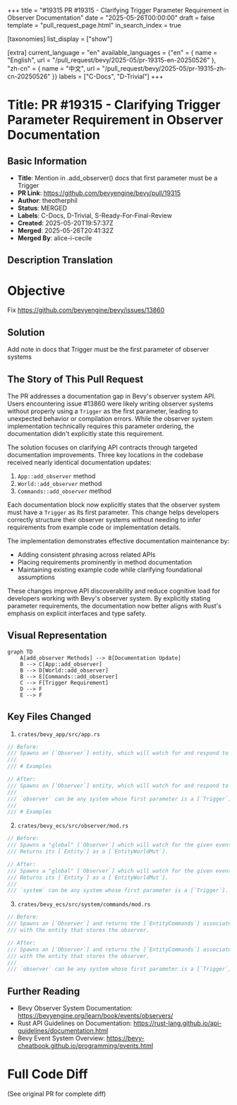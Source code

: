+++
title = "#19315 PR #19315 - Clarifying Trigger Parameter Requirement in Observer Documentation"
date = "2025-05-26T00:00:00"
draft = false
template = "pull_request_page.html"
in_search_index = true

[taxonomies]
list_display = ["show"]

[extra]
current_language = "en"
available_languages = {"en" = { name = "English", url = "/pull_request/bevy/2025-05/pr-19315-en-20250526" }, "zh-cn" = { name = "中文", url = "/pull_request/bevy/2025-05/pr-19315-zh-cn-20250526" }}
labels = ["C-Docs", "D-Trivial"]
+++

# Title: PR #19315 - Clarifying Trigger Parameter Requirement in Observer Documentation

## Basic Information
- **Title**: Mention in .add_observer() docs that first parameter must be a Trigger
- **PR Link**: https://github.com/bevyengine/bevy/pull/19315
- **Author**: theotherphil
- **Status**: MERGED
- **Labels**: C-Docs, D-Trivial, S-Ready-For-Final-Review
- **Created**: 2025-05-20T19:57:37Z
- **Merged**: 2025-05-26T20:41:32Z
- **Merged By**: alice-i-cecile

## Description Translation
# Objective

Fix https://github.com/bevyengine/bevy/issues/13860

## Solution

Add note in docs that Trigger must be the first parameter of observer systems

## The Story of This Pull Request

The PR addresses a documentation gap in Bevy's observer system API. Users encountering issue #13860 were likely writing observer systems without properly using a `Trigger` as the first parameter, leading to unexpected behavior or compilation errors. While the observer system implementation technically requires this parameter ordering, the documentation didn't explicitly state this requirement.

The solution focuses on clarifying API contracts through targeted documentation improvements. Three key locations in the codebase received nearly identical documentation updates:

1. `App::add_observer` method
2. `World::add_observer` method
3. `Commands::add_observer` method

Each documentation block now explicitly states that the observer system must have a `Trigger` as its first parameter. This change helps developers correctly structure their observer systems without needing to infer requirements from example code or implementation details.

The implementation demonstrates effective documentation maintenance by:
- Adding consistent phrasing across related APIs
- Placing requirements prominently in method documentation
- Maintaining existing example code while clarifying foundational assumptions

These changes improve API discoverability and reduce cognitive load for developers working with Bevy's observer system. By explicitly stating parameter requirements, the documentation now better aligns with Rust's emphasis on explicit interfaces and type safety.

## Visual Representation

```mermaid
graph TD
    A[add_observer Methods] --> B[Documentation Update]
    B --> C[App::add_observer]
    B --> D[World::add_observer]
    B --> E[Commands::add_observer]
    C --> F[Trigger Requirement]
    D --> F
    E --> F
```

## Key Files Changed

1. `crates/bevy_app/src/app.rs`
```rust
// Before:
/// Spawns an [`Observer`] entity, which will watch for and respond to the given event.
///
/// # Examples

// After:
/// Spawns an [`Observer`] entity, which will watch for and respond to the given event.
///
/// `observer` can be any system whose first parameter is a [`Trigger`].
///
/// # Examples
```

2. `crates/bevy_ecs/src/observer/mod.rs`
```rust
// Before:
/// Spawns a "global" [`Observer`] which will watch for the given event.
/// Returns its [`Entity`] as a [`EntityWorldMut`].

// After:
/// Spawns a "global" [`Observer`] which will watch for the given event.
/// Returns its [`Entity`] as a [`EntityWorldMut`].
///
/// `system` can be any system whose first parameter is a [`Trigger`].
```

3. `crates/bevy_ecs/src/system/commands/mod.rs`
```rust
// Before:
/// Spawns an [`Observer`] and returns the [`EntityCommands`] associated
/// with the entity that stores the observer.

// After:
/// Spawns an [`Observer`] and returns the [`EntityCommands`] associated
/// with the entity that stores the observer.
///
/// `observer` can be any system whose first parameter is a [`Trigger`].
```

## Further Reading
- Bevy Observer System Documentation: https://bevyengine.org/learn/book/events/observers/
- Rust API Guidelines on Documentation: https://rust-lang.github.io/api-guidelines/documentation.html
- Bevy Event System Overview: https://bevy-cheatbook.github.io/programming/events.html

# Full Code Diff
(See original PR for complete diff)